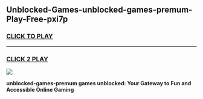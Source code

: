 
## Unblocked-Games-unblocked-games-premum-Play-Free-pxi7p
<h3>
<a href="https://premium76.site?title=unblocked-games-premum&ref=17A">CLICK TO PLAY</a></h3>
<hr>

<h3>
<a href="https://premium76.site?title=unblocked-games-premum&ref=17A">CLICK 2 PLAY</a>
  
</h3>

<a href="https://premium76.site?title=unblocked-games-premum&ref=17A"><img src="https://clearcache.store/games.png"></a>


**unblocked-games-premum games unblocked: Your Gateway to Fun and Accessible Online Gaming**
